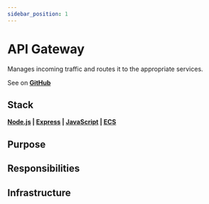 ```yaml
---
sidebar_position: 1
---
```


# API Gateway

Manages incoming traffic and routes it to the appropriate services.

See on **[GitHub](https://github.com/itsadeadh2/api-gateway)**

## Stack

**[Node.js](https://nodejs.org/pt) | [Express](https://expressjs.com/) | [JavaScript](https://developer.mozilla.org/pt-BR/docs/Web/JavaScript) | [ECS](https://aws.amazon.com/ecs/)**

## Purpose



## Responsibilities



## Infrastructure